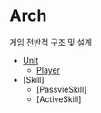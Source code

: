 Arch
====

게임 전반적 구조 및 설계

* [Unit](https://github.com/SubwayRocketTeam/game/blob/master/doc/arch/Unit.md)
  * [Player](https://github.com/SubwayRocketTeam/game/blob/master/doc/arch/Player.md)
* [Skill]
  * [PassvieSkill]
  * [ActiveSkill]
